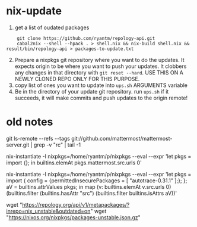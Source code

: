# nix-update

1. get a list of oudated packages

```
    git clone https://github.com/ryantm/repology-api.git
    cabal2nix --shell --hpack . > shell.nix && nix-build shell.nix && result/bin/repology-api > packages-to-update.txt
```
2. Prepare a nixpkgs git repository where you want to do the updates. It expects origin to be where you want to push your updates. It clobbers any changes in that directory with `git reset --hard`. USE THIS ON A NEWLY CLONED REPO ONLY FOR THIS PURPOSE.
3. copy list of ones you want to update into `ups.sh` ARGUMENTS variable
4. Be in the directory of your update git repository. run `ups.sh` if it succeeds, it will make commits and push updates to the origin remote!

# old notes

git ls-remote --refs --tags git://github.com/mattermost/mattermost-server.git | grep -v "rc" | tail -1

nix-instantiate -I nixpkgs=/home/ryantm/p/nixpkgs --eval --expr 'let pkgs = import <nixpkgs> {}; in builtins.elemAt pkgs.mattermost.src.urls 0'

nix-instantiate -I nixpkgs=/home/ryantm/p/nixpkgs --eval --expr 'let pkgs = import <nixpkgs> { config = {permittedInsecurePackages = [ "autotrace-0.31.1" ];}; }; aV = builtins.attrValues pkgs; in map (v: builtins.elemAt v.src.urls 0) (builtins.filter (builtins.hasAttr "src") (builtins.filter builtins.isAttrs aV))'


wget "https://repology.org/api/v1/metapackages/?inrepo=nix_unstable&outdated=on"
wget "https://nixos.org/nixpkgs/packages-unstable.json.gz"
